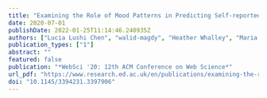 ```yaml
---
title: "Examining the Role of Mood Patterns in Predicting Self-reported Depressive Symptoms"
date: 2020-07-01
publishDate: 2022-01-25T11:14:46.240935Z
authors: ["Lucia Lushi Chen", "walid-magdy", "Heather Whalley", "Maria Wolters"]
publication_types: ["1"]
abstract: ""
featured: false
publication: "*WebSci '20: 12th ACM Conference on Web Science*"
url_pdf: "https://www.research.ed.ac.uk/en/publications/examining-the-role-of-mood-patterns-in-predicting-self-reported-d"
doi: "10.1145/3394231.3397906"
---
```


